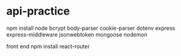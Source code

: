 # api-practice

npm install node bcrypt body-parser cookie-parser dotenv express express-middleware jsonwebtoken mongoose nodemon

front end 
npm install react-router